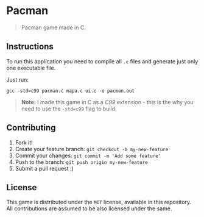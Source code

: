 # Pacman

> Pacman game made in C.

## Instructions

To run this application you need to compile all `.c` files and generate just only one executable file.

Just run:

`gcc -std=c99 pacman.c mapa.c ui.c -o pacman.out`

> **Note:** I made this game in C as a *C99* extension - this is the why you need to use the `-std=c99` flag to build.

## Contributing

1. Fork it!
1. Create your feature branch: `git checkout -b my-new-feature`
1. Commit your changes: `git commit -m 'Add some feature'`
1. Push to the branch: `git push origin my-new-feature`
1. Submit a pull request :)

## License

This game is distributed under the `MIT` license, available in this repository. All contributions are assumed to be also licensed under the same.
